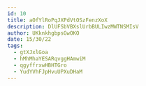```yaml
---
id: 10
title: aOfYlRoPqJXPdVtOSzFenzXoX
description: DlUFSbVBXslUrbBULIwzMWTNSMIsV
author: UKknkhgbpsGwOKO
date: 15/30/22
tags:
  - gtXJxlGoa
  - hMhMhaYESARqvggHAmwiM
  - qgyffrxwHBHTGro
  - YudYVhFJpHvuUPXuDHaM
---
```

